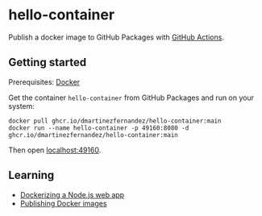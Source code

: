# hello-container

Publish a docker image to GitHub Packages with
[GitHub Actions](https://docs.github.com/en/packages/managing-github-packages-using-github-actions-workflows/publishing-and-installing-a-package-with-github-actions).

## Getting started

Prerequisites: [Docker](https://docs.docker.com/get-docker/)

Get the container `hello-container` from GitHub Packages and run on your system:

```
docker pull ghcr.io/dmartinezfernandez/hello-container:main
docker run --name hello-container -p 49160:8080 -d ghcr.io/dmartinezfernandez/hello-container:main
```

Then open [localhost:49160](http://localhost:49160).

## Learning

- [Dockerizing a Node.js web app](https://nodejs.org/en/docs/guides/nodejs-docker-webapp)
- [Publishing Docker images](https://docs.github.com/en/actions/publishing-packages/publishing-docker-images)